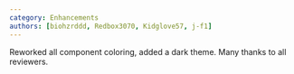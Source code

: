 ```yaml
---
category: Enhancements
authors: [biohzrddd, Redbox3070, Kidglove57, j-f1]
---
```


Reworked all component coloring, added a dark theme. Many thanks to all reviewers.
